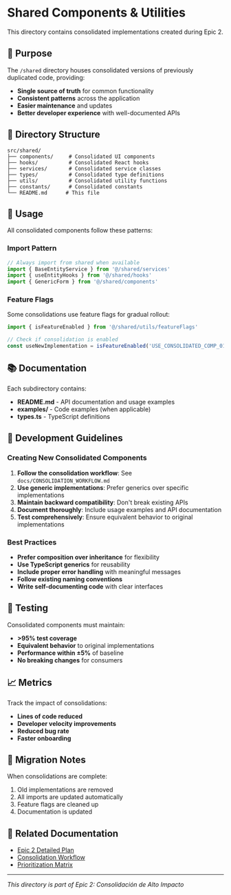 # Shared Components & Utilities

This directory contains consolidated implementations created during Epic 2.

## 🎯 Purpose

The `/shared` directory houses consolidated versions of previously duplicated code, providing:
- **Single source of truth** for common functionality
- **Consistent patterns** across the application  
- **Easier maintenance** and updates
- **Better developer experience** with well-documented APIs

## 📁 Directory Structure

```
src/shared/
├── components/     # Consolidated UI components
├── hooks/          # Consolidated React hooks
├── services/       # Consolidated service classes
├── types/          # Consolidated type definitions
├── utils/          # Consolidated utility functions
├── constants/      # Consolidated constants
└── README.md      # This file
```

## 🚀 Usage

All consolidated components follow these patterns:

### Import Pattern
```typescript
// Always import from shared when available
import { BaseEntityService } from '@/shared/services'
import { useEntityHooks } from '@/shared/hooks'
import { GenericForm } from '@/shared/components'
```

### Feature Flags
Some consolidations use feature flags for gradual rollout:

```typescript
import { isFeatureEnabled } from '@/shared/utils/featureFlags'

// Check if consolidation is enabled
const useNewImplementation = isFeatureEnabled('USE_CONSOLIDATED_COMP_01')
```

## 📚 Documentation

Each subdirectory contains:
- **README.md** - API documentation and usage examples
- **examples/** - Code examples (when applicable)
- **types.ts** - TypeScript definitions

## 🔧 Development Guidelines

### Creating New Consolidated Components

1. **Follow the consolidation workflow**: See `docs/CONSOLIDATION_WORKFLOW.md`
2. **Use generic implementations**: Prefer generics over specific implementations
3. **Maintain backward compatibility**: Don't break existing APIs
4. **Document thoroughly**: Include usage examples and API documentation
5. **Test comprehensively**: Ensure equivalent behavior to original implementations

### Best Practices

- **Prefer composition over inheritance** for flexibility
- **Use TypeScript generics** for reusability
- **Include proper error handling** with meaningful messages
- **Follow existing naming conventions**
- **Write self-documenting code** with clear interfaces

## 🧪 Testing

Consolidated components must maintain:
- **>95% test coverage**
- **Equivalent behavior** to original implementations  
- **Performance within ±5%** of baseline
- **No breaking changes** for consumers

## 📈 Metrics

Track the impact of consolidations:
- **Lines of code reduced**
- **Developer velocity improvements**
- **Reduced bug rate**
- **Faster onboarding**

## 🚨 Migration Notes

When consolidations are complete:
1. Old implementations are removed
2. All imports are updated automatically
3. Feature flags are cleaned up
4. Documentation is updated

## 🔗 Related Documentation

- [Epic 2 Detailed Plan](../../../docs/EPIC_2_DETAILED_PLAN.md)
- [Consolidation Workflow](../../../docs/CONSOLIDATION_WORKFLOW.md) 
- [Prioritization Matrix](../../../docs/PRIORITIZATION_MATRIX.md)

---

*This directory is part of Epic 2: Consolidación de Alto Impacto*